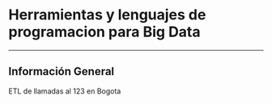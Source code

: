 # Herramientas y lenguajes de programacion para Big Data
--------------

## Información General
ETL de llamadas al 123 en Bogota
